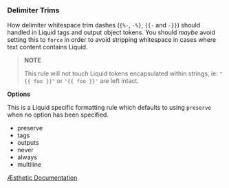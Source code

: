 ### Delimiter Trims

How delimiter whitespace trim dashes (`{%-`, `-%}`, `{{-` and `-}}`) should handled in Liquid tags and output object tokens. You should _maybe_ avoid setting this to `force` in order to avoid stripping whitespace in cases where text content contains Liquid.

> **NOTE**
>
> This rule will not touch Liquid tokens encapsulated within strings, ie: `"{{ foo }}"` or `'{{ foo }}'` are left intact.


**Options**

This is a Liquid specific formatting rule which defaults to using `preserve` when no option has been specified.

- preserve
- tags
- outputs
- never
- always
- multiline


[Æsthetic Documentation](https://aesthetic.js.org/rules/liquid/delimiterTrims/)

